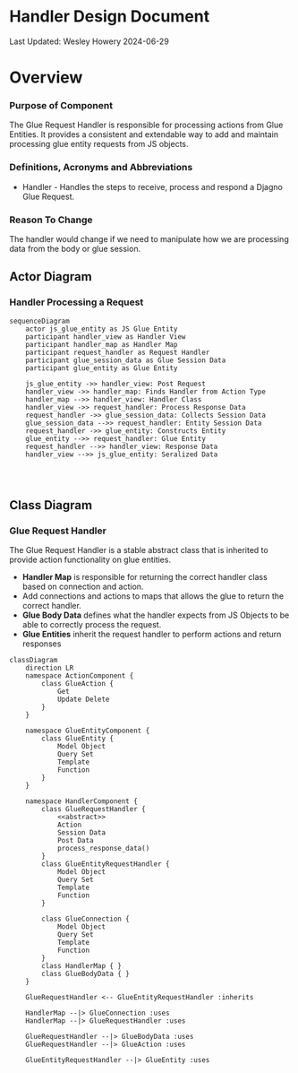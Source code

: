 # Handler Design Document 
Last Updated: Wesley Howery 2024-06-29

# Overview
### Purpose of Component 
The Glue Request Handler is responsible for processing actions from Glue Entities. It provides a consistent and
extendable way to add and maintain processing glue entity requests from JS objects.

### Definitions, Acronyms and Abbreviations
- Handler - Handles the steps to receive, process and respond a Djagno Glue Request.    

### Reason To Change
The handler would change if we need to manipulate how we are processing data from the body or glue session.

## Actor Diagram
### Handler Processing  a Request
```mermaid
sequenceDiagram
    actor js_glue_entity as JS Glue Entity
    participant handler_view as Handler View
    participant handler_map as Handler Map
    participant request_handler as Request Handler
    participant glue_session_data as Glue Session Data
    participant glue_entity as Glue Entity
        
    js_glue_entity ->> handler_view: Post Request
    handler_view ->> handler_map: Finds Handler from Action Type 
    handler_map -->> handler_view: Handler Class
    handler_view ->> request_handler: Process Response Data
    request_handler ->> glue_session_data: Collects Session Data
    glue_session_data -->> request_handler: Entity Session Data
    request_handler ->> glue_entity: Constructs Entity
    glue_entity -->> request_handler: Glue Entity
    request_handler -->> handler_view: Response Data
    handler_view -->> js_glue_entity: Seralized Data
    
    
    
```

## Class Diagram
### Glue Request Handler
The Glue Request Handler is a stable abstract class that is inherited to provide action functionality on glue entities.  
- **Handler Map** is responsible for returning the correct handler class based on connection and action. 
- Add connections and actions to maps that allows the glue to return the correct handler. 
- **Glue Body Data** defines what the handler expects from JS Objects to be able to correctly process the request.
- **Glue Entities** inherit the request handler to perform actions and return responses

```mermaid
classDiagram
    direction LR
    namespace ActionComponent {
        class GlueAction { 
            Get
            Update Delete
        }
    }
    
    namespace GlueEntityComponent {
        class GlueEntity { 
            Model Object
            Query Set
            Template 
            Function
        }
    }
    
    namespace HandlerComponent {
        class GlueRequestHandler {
            <<abstract>>
            Action 
            Session Data 
            Post Data
            process_response_data()
        }
        class GlueEntityRequestHandler { 
            Model Object
            Query Set
            Template 
            Function
        }
     
        class GlueConnection {
            Model Object
            Query Set 
            Template
            Function
        }
        class HandlerMap { }
        class GlueBodyData { } 
    }
    
    GlueRequestHandler <-- GlueEntityRequestHandler :inherits
    
    HandlerMap --|> GlueConnection :uses
    HandlerMap --|> GlueRequestHandler :uses
    
    GlueRequestHandler --|> GlueBodyData :uses
    GlueRequestHandler --|> GlueAction :uses
    
    GlueEntityRequestHandler --|> GlueEntity :uses
    

```
